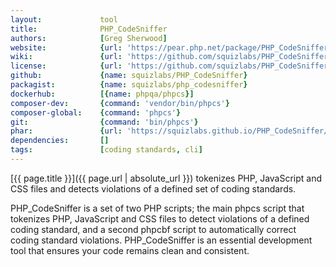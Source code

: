 ```yaml
---
layout:             tool
title:              PHP_CodeSniffer
authors:            [Greg Sherwood]
website:            {url: 'https://pear.php.net/package/PHP_CodeSniffer'}
wiki:               {url: 'https://github.com/squizlabs/PHP_CodeSniffer/wiki'}
license:            {url: 'https://github.com/squizlabs/PHP_CodeSniffer/blob/master/licence.txt', label: 'BSD 3-clause "New" or "Revised" License'}
github:             {name: squizlabs/PHP_CodeSniffer}
packagist:          {name: squizlabs/php_codesniffer}               
dockerhub:          [{name: phpqa/phpcs}]     
composer-dev:       {command: 'vendor/bin/phpcs'}  
composer-global:    {command: 'phpcs'} 
git:                {command: 'bin/phpcs'}
phar:               {url: 'https://squizlabs.github.io/PHP_CodeSniffer/phpcs.phar'}
dependencies:       []
tags:               [coding standards, cli] 
---
```


[{{ page.title }}]({{ page.url | absolute_url }}) tokenizes PHP, JavaScript and CSS files and detects violations of a defined set of coding standards.

<!--more-->

PHP_CodeSniffer is a set of two PHP scripts; the main phpcs script that tokenizes PHP, JavaScript and CSS files
to detect violations of a defined coding standard, and a second phpcbf script to automatically correct coding standard violations.
PHP_CodeSniffer is an essential development tool that ensures your code remains clean and consistent.
